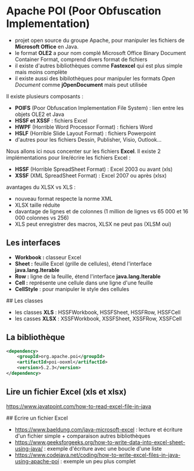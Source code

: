 
# Apache POI (Poor Obfuscation Implementation)

- projet open source du groupe Apache, pour manipuler les fichiers de **Microsoft Office** en Java.
- le format **OLE2** a pour nom complé Microsoft Office Binary Document Container Format, comprend divers format de fichiers
- il existe d'autres bibliothèques comme **Fastexcel** qui est plus simple mais moins complète
- il existe aussi des bibilothèques pour manipuler les formats *Open Document* comme **jOpenDocument** mais peut utilisée

Il existe plusieurs composants :
- **POIFS** (Poor Obfuscation Implementation File System) : lien entre les objets OLE2 et Java
- **HSSF et XSSF** : fichiers Excel
- **HWPF** (Horrible Word Processor Format) : fichiers Word
- **HSLF** (Horrible Slide Layout Format) : fichiers Powerpoint
- d'autres pour les fichiers Dessin, Publisher, Visio, Outlook...

Nous allons ici nous concenter sur les fichiers **Excel**. Il existe 2 implémentations pour lire/écrire les fichiers Excel :
- **HSSF** (Horrible SpreadSheet Format) : Excel 2003 ou avant (xls)
- **XSSF** (XML SpreadSheet Format) : Excel 2007 ou après (xlsx)

avantages du XLSX vs XLS :
- nouveau format respecte la norme XML
- XLSX taille réduite
- davantage de lignes et de colonnes (1 million de lignes vs 65 000 et 16 000 colonnes vs 256)
- XLS peut enregistrer des macros, XLSX ne peut pas (XLSM oui)

## Les interfaces

- **Workbook :** classeur Excel
- **Sheet :** feuille Excel (grille de cellules), étend l'interface **java.lang.Iterable**
- **Row :** ligne de la feuille, étend l'interface **java.lang.Iterable**
- **Cell :** représente une cellule dans une ligne d'une feuille
- **CellStyle** : pour manipuler le style des cellules

## Les classes

- les classes **XLS** : HSSFWorkbook, HSSFSheet, HSSFRow, HSSFCell
- les casses **XLSX** : XSSFWorkbook, XSSFSheet, XSSFRow, XSSFCell

## La bibliothèque

```xml
<dependency>
    <groupId>org.apache.poi</groupId>
    <artifactId>poi-ooxml</artifactId>
    <version>5.2.3</version>
</dependency>
```

## Lire un fichier Excel (xls et xlsx)

https://www.javatpoint.com/how-to-read-excel-file-in-java

## Ecrire un fichier Excel

- https://www.baeldung.com/java-microsoft-excel : lecture et écriture d'un fichier simple + comparaison autres bibliothèques
- https://www.geeksforgeeks.org/how-to-write-data-into-excel-sheet-using-java/ : exemple d'écriture avec une boucle d'une liste
- https://www.codejava.net/coding/how-to-write-excel-files-in-java-using-apache-poi : exemple un peu plus complet
